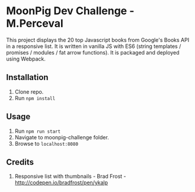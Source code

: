 # MoonPig Dev Challenge - M.Perceval

This project displays the 20 top Javascript books from Google's Books API in a responsive list.
It is written in vanilla JS with ES6 (string templates / promises / modules / fat arrow functions).
It is packaged and deployed using Webpack.

## Installation
1.	Clone repo.
2.	Run `npm install`

## Usage
1.	Run `npm run start`
2.  Navigate to moonpig-challenge folder.
3.	Browse to `localhost:8080`

## Credits
1.	Responsive list with thumbnails - Brad Frost - http://codepen.io/bradfrost/pen/ykalp
